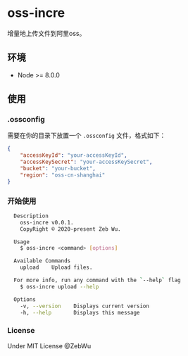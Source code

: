 # oss-incre

增量地上传文件到阿里oss。

## 环境

+ Node >= 8.0.0

## 使用


### .ossconfig

需要在你的目录下放置一个 `.ossconfig` 文件，格式如下：

```json
{
    "accessKeyId": "your-accessKeyId",
    "accessKeySecret": "your-accessKeySecret",
    "bucket": "your-bucket",
    "region": "oss-cn-shanghai"
}
```

### 开始使用

```bash
  Description
    oss-incre v0.0.1.
    CopyRight © 2020-present Zeb Wu.

  Usage
    $ oss-incre <command> [options]

  Available Commands
    upload    Upload files.

  For more info, run any command with the `--help` flag
    $ oss-incre upload --help

  Options
    -v, --version    Displays current version
    -h, --help       Displays this message
```

### License

Under MIT License @ZebWu
